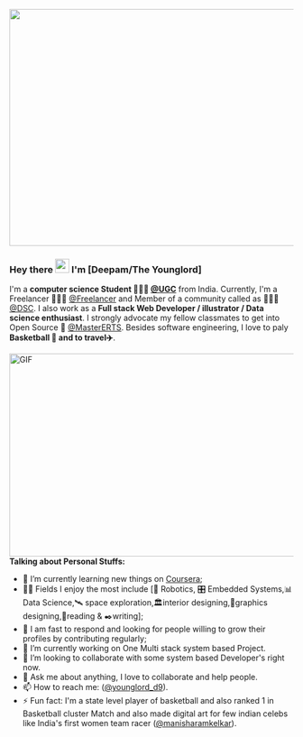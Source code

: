 <p align="center">
<img align="center" alt="GIF" src="https://user-images.githubusercontent.com/43116024/91091911-ecb37480-e674-11ea-827c-1a47e6e9e77f.gif" width="1020" height="420" />
</p>

### Hey there <img src="https://media.giphy.com/media/hvRJCLFzcasrR4ia7z/giphy.gif" width="25px"> I'm [Deepam/The Younglord]
I'm a **computer science Student 👨🏽‍💼 [@UGC](https://www.ugc.ac.in/)** from India. Currently, I'm a Freelancer 👨🏽‍💻 [@Freelancer](https://www.freelancer.com/) and Member of a community called as 👨🏽‍💼[@DSC](https://dsccu.in/). I also work as a **Full stack Web Developer / illustrator / Data science enthusiast**. I strongly advocate my fellow classmates to get into Open Source 📢 [@MasterERTS](https://github.com/MasterERTS). Besides software engineering, I love to paly **Basketball :basketball: and to travel:airplane:**.

<img align="right" alt="GIF" src="https://user-images.githubusercontent.com/43116024/91599470-04943c80-e984-11ea-906d-ad345e49fbc4.gif" width="550" height="360" />

**Talking about Personal Stuffs:**

- 📖 I’m currently learning new things on [Coursera](https://www.coursera.org);
- 🤹🏽 Fields I enjoy the most include [🤖 Robotics, 🎛 Embedded Systems,📊 Data Science,:artificial_satellite: space exploration,:classical_building:interior designing,:tropical_fish:graphics designing,:open_book:reading & :black_nib:writing];
- 💬 I am fast to respond and looking for people willing to grow their profiles by contributing regularly;
- 🔭 I’m currently working on One Multi stack system based Project.
- 👯 I’m looking to collaborate with some system based Developer's right now.
- 💬 Ask me about anything, I love to collaborate and help people.
- 📫 How to reach me: ([@younglord_d9](https://www.instagram.com/younglord_d9/)).
- ⚡ Fun fact: I'm a state level player of basketball and also ranked 1 in Basketball cluster Match and also made digital art for few indian celebs like India's first women team racer ([@manisharamkelkar](https://www.instagram.com/younglord_d9/)).
